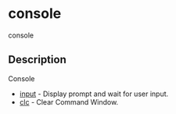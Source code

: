 

# console

console

## Description
Console


* [input](input.md) - Display prompt and wait for user input.
* [clc](clc.md) - Clear Command Window.



